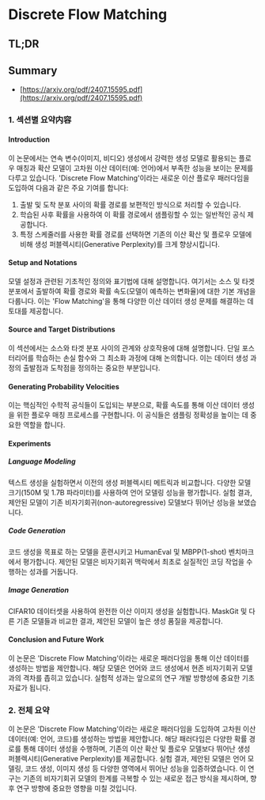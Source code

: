 # Discrete Flow Matching
## TL;DR
## Summary
- [https://arxiv.org/pdf/2407.15595.pdf](https://arxiv.org/pdf/2407.15595.pdf)

### 1. 섹션별 요약内容
#### Introduction
이 논문에서는 연속 변수(이미지, 비디오) 생성에서 강력한 생성 모델로 활용되는 플로우 매칭과 확산 모델이 고차원 이산 데이터(예: 언어)에서 부족한 성능을 보이는 문제를 다루고 있습니다. 'Discrete Flow Matching'이라는 새로운 이산 플로우 패러다임을 도입하여 다음과 같은 주요 기여를 합니다:
1. 출발 및 도착 분포 사이의 확률 경로를 보편적인 방식으로 처리할 수 있습니다.
2. 학습된 사후 확률을 사용하여 이 확률 경로에서 샘플링할 수 있는 일반적인 공식 제공합니다.
3. 특정 스케줄러를 사용한 확률 경로를 선택하면 기존의 이산 확산 및 플로우 모델에 비해 생성 퍼블렉시티(Generative Perplexity)를 크게 향상시킵니다.

#### Setup and Notations
모델 설정과 관련된 기초적인 정의와 표기법에 대해 설명합니다. 여기서는 소스 및 타겟 분포에서 출발하여 확률 경로와 확률 속도(모델이 예측하는 변화율)에 대한 기본 개념을 다룹니다. 이는 'Flow Matching'을 통해 다양한 이산 데이터 생성 문제를 해결하는 데 토대를 제공합니다.

#### Source and Target Distributions
이 섹션에서는 소스와 타겟 분포 사이의 관계와 상호작용에 대해 설명합니다. 단일 포스터리어를 학습하는 손실 함수와 그 최소화 과정에 대해 논의합니다. 이는 데이터 생성 과정의 출발점과 도착점을 정의하는 중요한 부분입니다.

#### Generating Probability Velocities
이는 핵심적인 수학적 공식들이 도입되는 부분으로, 확률 속도를 통해 이산 데이터 생성을 위한 플로우 매칭 프로세스를 구현합니다. 이 공식들은 샘플링 정확성을 높이는 데 중요한 역할을 합니다.

#### Experiments
##### Language Modeling
텍스트 생성을 실험하면서 이전의 생성 퍼블렉시티 메트릭과 비교합니다. 다양한 모델 크기(150M 및 1.7B 파라미터)를 사용하여 언어 모델링 성능을 평가합니다. 실험 결과, 제안된 모델이 기존 비자기회귀(non-autoregressive) 모델보다 뛰어난 성능을 보였습니다.

##### Code Generation
코드 생성을 목표로 하는 모델을 훈련시키고 HumanEval 및 MBPP(1-shot) 벤치마크에서 평가합니다. 제안된 모델은 비자기회귀 맥락에서 최초로 실질적인 코딩 작업을 수행하는 성과를 거둡니다.

##### Image Generation
CIFAR10 데이터셋을 사용하여 완전한 이산 이미지 생성을 실험합니다. MaskGit 및 다른 기존 모델들과 비교한 결과, 제안된 모델이 높은 생성 품질을 제공합니다.

#### Conclusion and Future Work
이 논문은 'Discrete Flow Matching'이라는 새로운 패러다임을 통해 이산 데이터를 생성하는 방법을 제안합니다. 해당 모델은 언어와 코드 생성에서 현존 비자기회귀 모델과의 격차를 좁히고 있습니다. 실험적 성과는 앞으로의 연구 개발 방향성에 중요한 기초 자료가 됩니다.

### 2. 전체 요약
이 논문은 'Discrete Flow Matching'이라는 새로운 패러다임을 도입하여 고차원 이산 데이터(예: 언어, 코드)를 생성하는 방법을 제안합니다. 해당 패러다임은 다양한 확률 경로를 통해 데이터 생성을 수행하며, 기존의 이산 확산 및 플로우 모델보다 뛰어난 생성 퍼블렉시티(Generative Perplexity)를 제공합니다. 실험 결과, 제안된 모델은 언어 모델링, 코드 생성, 이미지 생성 등 다양한 영역에서 뛰어난 성능을 입증하였습니다. 이 연구는 기존의 비자기회귀 모델의 한계를 극복할 수 있는 새로운 접근 방식을 제시하며, 향후 연구 방향에 중요한 영향을 미칠 것입니다.